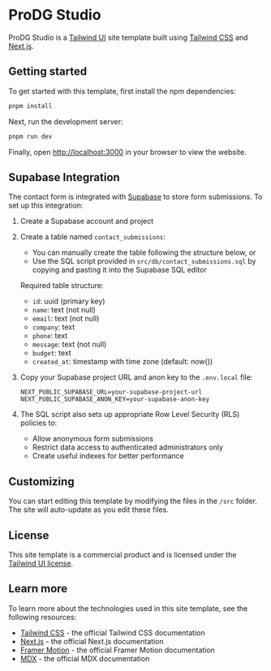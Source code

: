 # ProDG Studio
ProDG Studio is a [Tailwind UI](https://tailwindui.com) site template built using [Tailwind CSS](https://tailwindcss.com) and [Next.js](https://nextjs.org).

## Getting started

To get started with this template, first install the npm dependencies:

```bash
pnpm install
```

Next, run the development server:

```bash
pnpm run dev
```

Finally, open [http://localhost:3000](http://localhost:3000) in your browser to view the website.

## Supabase Integration

The contact form is integrated with [Supabase](https://supabase.com) to store form submissions. To set up this integration:

1. Create a Supabase account and project
2. Create a table named `contact_submissions`:
   - You can manually create the table following the structure below, or
   - Use the SQL script provided in `src/db/contact_submissions.sql` by copying and pasting it into the Supabase SQL editor

   Required table structure:
   - `id`: uuid (primary key)
   - `name`: text (not null)
   - `email`: text (not null)
   - `company`: text
   - `phone`: text
   - `message`: text (not null)
   - `budget`: text
   - `created_at`: timestamp with time zone (default: now())

3. Copy your Supabase project URL and anon key to the `.env.local` file:
   ```
   NEXT_PUBLIC_SUPABASE_URL=your-supabase-project-url
   NEXT_PUBLIC_SUPABASE_ANON_KEY=your-supabase-anon-key
   ```

4. The SQL script also sets up appropriate Row Level Security (RLS) policies to:
   - Allow anonymous form submissions
   - Restrict data access to authenticated administrators only
   - Create useful indexes for better performance

## Customizing

You can start editing this template by modifying the files in the `/src` folder. The site will auto-update as you edit these files.

## License

This site template is a commercial product and is licensed under the [Tailwind UI license](https://tailwindui.com/license).

## Learn more

To learn more about the technologies used in this site template, see the following resources:

- [Tailwind CSS](https://tailwindcss.com/docs) - the official Tailwind CSS documentation
- [Next.js](https://nextjs.org/docs) - the official Next.js documentation
- [Framer Motion](https://www.framer.com/docs/) - the official Framer Motion documentation
- [MDX](https://mdxjs.com/) - the official MDX documentation
